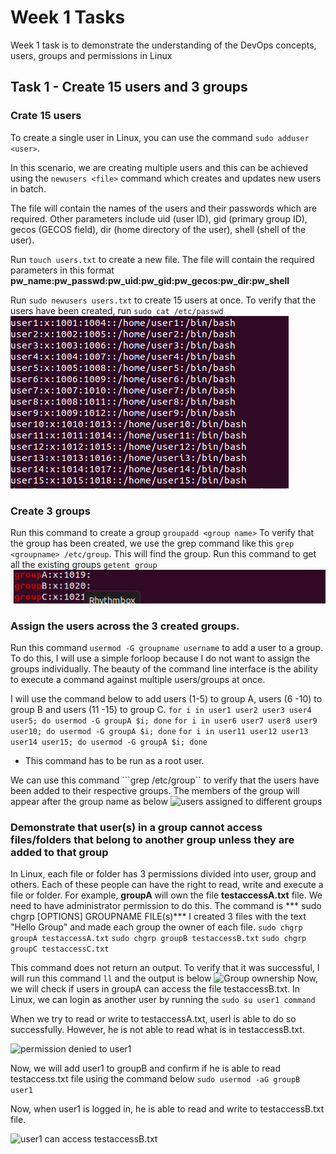 # Week 1 Tasks

Week 1 task is to demonstrate the understanding of the DevOps concepts, users, groups and permissions in Linux

## Task 1 - Create 15 users and 3 groups
### Crate 15 users

To create a single user in Linux, you can use the command ```sudo adduser <user>```. 

In this scenario, we are creating multiple users and this can be achieved using the ```newusers <file>``` command which creates and updates new users in batch.

The file will contain the names of the users and their passwords which are required. Other parameters include  uid (user ID), gid (primary group ID), gecos (GECOS field), dir (home directory of the user), shell (shell of the user).

Run ```touch users.txt``` to create a new file. The file will contain the required parameters in this format
**pw_name:pw_passwd:pw_uid:pw_gid:pw_gecos:pw_dir:pw_shell**

Run ```sudo newusers users.txt``` to create 15 users at once.
To verify that the users have been created, run ```sudo cat /etc/passwd```
![new users created in batch](week1/images/newuserscreated.PNG)
### Create 3 groups
Run this command to create a group ```groupadd <group name>```
To verify that the group has been created, we use the grep command like this ```grep <groupname> /etc/group```. This will find the group.
Run this command to get all the existing groups ```getent group```
![create groups](week1/images/groupscreated.PNG)

### Assign the users across the 3 created groups.

Run this command ```usermod -G groupname username``` to add a user to a group.
To do this, I will use a simple forloop because I do not want to assign the groups individually. The beauty of the command line interface is the ability to execute a command against multiple users/groups at once.

I will use the command below to add users (1-5)  to group A, users (6 -10) to group B and users (11 -15) to group C.
```for i in user1 user2 user3 user4 user5; do usermod -G groupA $i; done```
```for i in user6 user7 user8 user9 user10; do usermod -G groupA $i; done```
```for i in user11 user12 user13 user14 user15; do usermod -G groupA $i; done```
* This command has to be run as a root user.

We can use this command ```grep <groupname> /etc/group`` to verify that the users have been added to their respective groups. The members of the group will appear after the group name as below
![users assigned to different groups](/images/usersassignedtogroups.PNG)

### Demonstrate that user(s) in a group cannot access files/folders that belong to another group unless they are added to that group

In Linux, each file or folder has 3 permissions divided into user, group and others. Each of these people can have the right to read, write and execute a file or folder. For example, **groupA** will own the file **testaccessA.txt** file. We need to have administrator permission to do this.
The command is *** sudo chgrp [OPTIONS]  GROUPNAME FILE(s)***
I created 3 files with the text "Hello Group" and made each group the owner of each file.
```sudo chgrp groupA testaccessA.txt```
```sudo chgrp groupB testaccessB.txt```
```sudo chgrp groupC testaccessC.txt```

This command does not return an output. To verify that it was successful, I will run this command ```ll``` and the output is below
![Group ownership](./images/groupownership.PNG)
Now, we will check if users in groupA can access the file testaccessB.txt. In Linux, we can login as another user by running the ```sudo su user1 command```

When we try to read or write to testaccessA.txt, userI is able to do so successfully. However, he is not able to read what is in testaccessB.txt.

![permission denied to user1](./images/permissiondenied.PNG) 


Now, we will add user1 to groupB and confirm if he is able to read testaccess.txt file using the command below
```sudo usermod -aG groupB user1```

Now, when user1 is logged in, he is able to read and write to testaccessB.txt file.

![user1 can access testaccessB.txt](./images/user1accessB.PNG)
